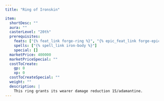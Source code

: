 ```yaml
---
title: "Ring of Ironskin"

item:
  shortDesc: ""
  aura: ""
  casterLevel: "20th"
  prerequisites:
    feats: ["{% feat_link forge-ring %}", "{% epic_feat_link forge-epic-ring %}"]
    spells: ["{% spell_link iron-body %}"]
    special: []
  marketPrice: 400000
  marketPriceSpecial: ""
  costToCreate:
    gp: 0
    xp: 0
  costToCreateSpecial: ""
  weight: ""
  description: |
    This ring grants its wearer damage reduction 15/adamantine.
---
```

